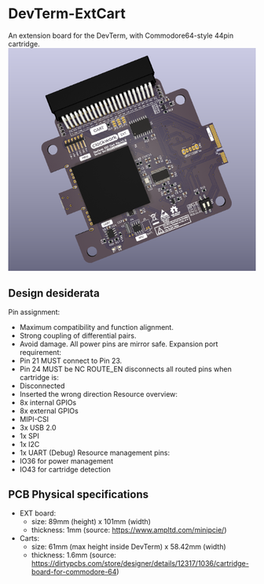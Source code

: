 # DevTerm-ExtCart

An extension board for the DevTerm, with Commodore64-style 44pin cartridge.
 ![PCB](./media/PCB.PNG)

## Design desiderata

Pin assignment:
- Maximum compatibility and function alignment.
- Strong coupling of differential pairs.
- Avoid damage.
All power pins are mirror safe.
Expansion port requirement:
- Pin 21 MUST connect to Pin 23.
- Pin 24 MUST be NC
ROUTE_EN disconnects all routed pins when cartridge is:
- Disconnected
- Inserted the wrong direction
Resource overview:
- 8x internal GPIOs
- 8x external GPIOs
- MIPI-CSI
- 3x USB 2.0
- 1x SPI
- 1x I2C
- 1x UART (Debug)
Resource management pins:
- IO36 for power management
- IO43 for cartridge detection

## PCB Physical specifications

- EXT board:
  - size: 89mm (height) x 101mm (width)
  - thickness: 1mm (source: https://www.ampltd.com/minipcie/)
- Carts:
  - size: 61mm (max height inside DevTerm) x 58.42mm (width)
  - thickness: 1.6mm (source: https://dirtypcbs.com/store/designer/details/12317/1036/cartridge-board-for-commodore-64)
